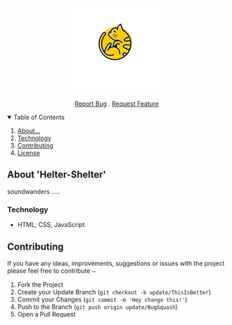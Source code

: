 <p align="center"> <img src="/logo.png" /> </p>

<p align="center">
    <a href="https://github.com/soundwanders/helter-shelter/issues">Report Bug</a>
    .
    <a href="https://github.com/soundwanders/helter-shelter/issues">Request Feature</a>
  </p>
</p>

<!-- TABLE OF CONTENTS -->
<details open="open">
  <summary>Table of Contents</summary>
  <ol>
    <li><a href="#about-the-project">About...</a></li>
    <li><a href="#built">Technology</a></li>
    <li><a href="#contributing">Contributing</a></li>
    <li><a href="#license">License</a></li>
  </ol>
</details>


## About 'Helter-Shelter'
soundwanders .....

### Technology
- HTML, CSS, JavaScript

## Contributing
If you have any ideas, improvements, suggestions or issues with the project please feel free to contribute &smile;

1. Fork the Project
2. Create your Update Branch (`git checkout -b update/ThisIsBetter`)
3. Commit your Changes (`git commit -m 'Hey change this!'`)
4. Push to the Branch (`git push origin update/BugSquash`)
5. Open a Pull Request